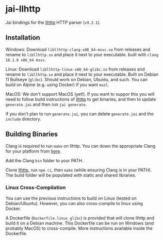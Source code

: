 # jai-llhttp

Jai bindings for the [llhttp](https://github.com/nodejs/llhttp) HTTP parser (`v9.2.1`).

## Installation

Windows: Download `libllhttp-clang-x86_64-msvc.so` from releases and rename to `libllhttp.so` and place it next to your executable. built with `clang 18.1.8 x86_64 msvc`.

Linux: Download `libllhttp-linux-x86_64-glibc.so` from releases and rename to `libllhttp.so` and place it next to your executable. Built on Debian 11 Bullseye (`glibc`). Should work on Debian, Ubuntu, and such. You can build on Alpine (e.g. using Docker) if you want `musl`.

MacOS: We don't support MacOS (yet!). If you want to suppor this you will need to follow build instructions of [llhttp](https://github.com/nodejs/llhttp) to get binaries, and then to update `generate.jai` and then run `jai generate`.

If you don't plan to run `generate.jai`, you can delete `generate.jai` and the `include` directory.

## Building Binaries

Clang is required to run `make` on llhttp. You can down the appropriate Clang
for your platform from [here](https://github.com/llvm/llvm-project/releases/tag/llvmorg-18.1.8).

Add the Clang `bin` folder to your PATH.

Clone [llhttp](https://github.com/nodejs/llhttp), run `npm ci`, then `make` (while ensuring Clang is in your PATH). The build folder will be populated with static and shared libraries.

### Linux Cross-Compilation

You can use the previous instructions to build on Linux (tested on Debian/Ubuntu). However, you can also cross-compile to linux using Docker.

A Dockerfile (`Dockerfile.linux_glibc`) is provided that will clone llhttp and build it on a Debian machine. This Dockerfile can be run on Windows (and probably MacOS) to cross-compile. More instructions available inside the Dockerfile.
